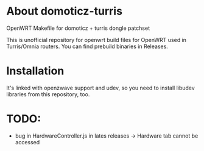 # About domoticz-turris
OpenWRT Makefile for domoticz + turris dongle patchset

This is unofficial repository for openwrt build files for OpenWRT used in Turris/Omnia routers.
You can find prebuild binaries in Releases. 

# Installation
It's linked with openzwave support and udev, 
so you need to install libudev libraries from this repository, too.

# TODO:
- bug in HardwareController.js in lates releases -> Hardware tab cannot be accessed
